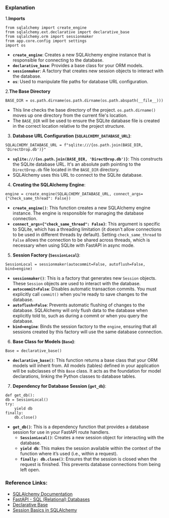 
### Explanation

1.**Imports**
```
from sqlalchemy import create_engine
from sqlalchemy.ext.declarative import declarative_base
from sqlalchemy.orm import sessionmaker
from app.core.config import settings
import os

```

- **`create_engine`**: Creates a new SQLAlchemy engine instance that is responsible for connecting to the database.
- **`declarative_base`**: Provides a base class for your ORM models.
- **`sessionmaker`**: A factory that creates new session objects to interact with the database.
- **`os`**: Used to manipulate file paths for database URL configuration.


2.**The Base Directory**

```
BASE_DIR = os.path.dirname(os.path.dirname(os.path.abspath(__file__)))

```

- This line checks the base directory of the project. `os.path.dirname()` moves up one directory from the current file's location.
- The `BASE_DIR` will be used to ensure the SQLite database file is created in the correct location relative to the project structure.


3. **Database URL Configuration (`SQLALCHEMY_DATABASE_URL`)**:

```
SQLALCHEMY_DATABASE_URL = f"sqlite:///{os.path.join(BASE_DIR, 'DirectDrop.db')}"

```

- **`sqlite:///{os.path.join(BASE_DIR, 'DirectDrop.db')}`**: This constructs the SQLite database URL. It's an absolute path pointing to the `DirectDrop.db` file located in the `BASE_DIR` directory.
- SQLAlchemy uses this URL to connect to the SQLite database.


4. **Creating the SQLAlchemy Engine**:

```
engine = create_engine(SQLALCHEMY_DATABASE_URL, connect_args={"check_same_thread": False})

```

- **`create_engine()`**: This function creates a new SQLAlchemy engine instance. The engine is responsible for managing the database connection.
- **`connect_args={"check_same_thread": False}`**: This argument is specific to SQLite, which has a threading limitation (it doesn't allow connections to be used in different threads by default). Setting `check_same_thread` to `False` allows the connection to be shared across threads, which is necessary when using SQLite with FastAPI in async mode.


5. **Session Factory (`SessionLocal`)**:

```
SessionLocal = sessionmaker(autocommit=False, autoflush=False, bind=engine)

```

- **`sessionmaker()`**: This is a factory that generates new `Session` objects. These `Session` objects are used to interact with the database.
- **`autocommit=False`**: Disables automatic transaction commits. You must explicitly call `commit()` when you're ready to save changes to the database.
- **`autoflush=False`**: Prevents automatic flushing of changes to the database. SQLAlchemy will only flush data to the database when explicitly told to, such as during a commit or when you query the database.
- **`bind=engine`**: Binds the session factory to the `engine`, ensuring that all sessions created by this factory will use the same database connection.


6. **Base Class for Models (`Base`)**:

```
Base = declarative_base()

```

- **`declarative_base()`**: This function returns a base class that your ORM models will inherit from. All models (tables) defined in your application will be subclasses of this `Base` class. It acts as the foundation for model declarations, linking the Python classes to database tables.


7. **Dependency for Database Session (`get_db`)**:

```
def get_db():
db = SessionLocal()
try:
    yield db
finally:
    db.close()

```

- **`get_db()`**: This is a dependency function that provides a database session for use in your FastAPI route handlers.
    - **`SessionLocal()`**: Creates a new session object for interacting with the database.
    - **`yield db`**: This makes the session available within the context of the function where it’s used (i.e., within a request).
    - **`finally: db.close()`**: Ensures that the session is closed when the request is finished. This prevents database connections from being left open.

### Reference Links:

- [SQLAlchemy Documentation](https://docs.sqlalchemy.org/en/14/core/engines.html)
- [FastAPI - SQL (Relational) Databases](https://fastapi.tiangolo.com/tutorial/sql-databases/)
- [Declarative Base](https://docs.sqlalchemy.org/en/14/orm/extensions/declarative/basic_use.html)
- [Session Basics in SQLAlchemy](https://docs.sqlalchemy.org/en/14/orm/session_basics.html)

